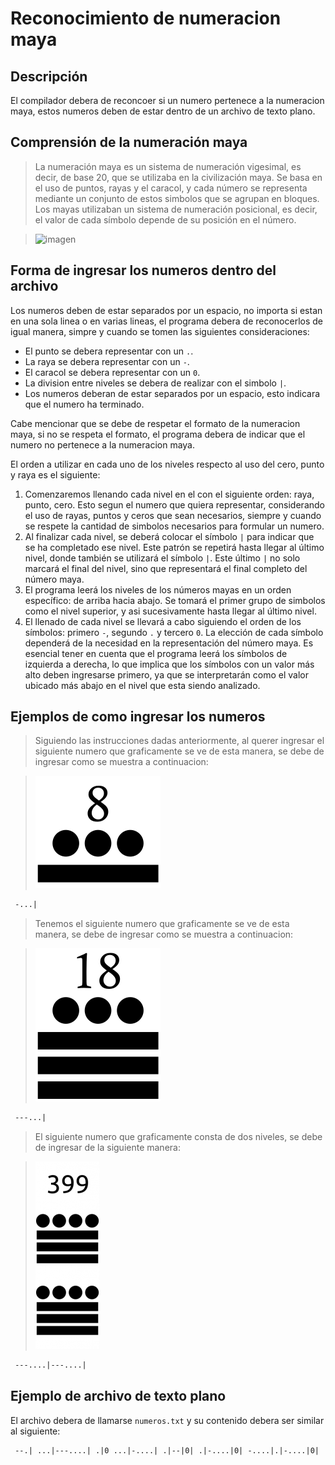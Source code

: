# Reconocimiento de numeracion maya

## Descripción
El compilador debera de reconcoer si un numero pertenece a la numeracion maya, estos numeros deben de estar dentro de un archivo de texto plano.

## Comprensión de la numeración maya

> La numeración maya es un sistema de numeración vigesimal, es decir, de base 20, que se utilizaba en la civilización maya. Se basa en el uso de puntos, rayas y el caracol, y cada número se representa mediante un conjunto de estos simbolos que se agrupan en bloques. Los mayas utilizaban un sistema de numeración posicional, es decir, el valor de cada símbolo depende de su posición en el número.

>![imagen](https://nemdigitalstorage.blob.core.windows.net/nem-main/images/2023/05/27/259f2209-0cf5-464a-a0ea-237efdb23cbe.png)

## Forma de ingresar los numeros dentro del archivo

Los numeros deben de estar separados por un espacio, no importa si estan en una sola linea o en varias lineas, el programa debera de reconocerlos de igual manera, simpre y cuando se tomen las siguientes consideraciones:

- El punto se debera representar con un `.`.
- La raya se debera representar con un `-`.
- El caracol se debera representar con un `0`.
- La division entre niveles se debera de realizar con el simbolo `|`.
- Los numeros deberan de estar separados por un espacio, esto indicara que el numero ha terminado.

Cabe mencionar que se debe de respetar el formato de la numeracion maya, si no se respeta el formato, el programa debera de indicar que el numero no pertenece a la numeracion maya.

El orden a utilizar en cada uno de los niveles respecto al uso del cero, punto y raya es el siguiente:

1. Comenzaremos llenando cada nivel en el con el siguiente orden: raya, punto, cero. Esto segun el numero que quiera representar, considerando el uso de rayas, puntos y ceros que sean necesarios, siempre y cuando se respete la cantidad de simbolos necesarios para formular un numero.
2. Al finalizar cada nivel, se deberá colocar el símbolo `|` para indicar que se ha completado ese nivel. Este patrón se repetirá hasta llegar al último nivel, donde también se utilizará el símbolo `|`. Este último `|` no solo marcará el final del nivel, sino que representará el final completo del número maya.
3. El programa leerá los niveles de los números mayas en un orden específico: de arriba hacia abajo. Se tomará el primer grupo de simbolos como el nivel superior, y asi sucesivamente hasta llegar al último nivel.
4. El llenado de cada nivel se llevará a cabo siguiendo el orden de los símbolos: primero `-`, segundo `.` y tercero `0`. La elección de cada símbolo dependerá de la necesidad en la representación del número maya. Es esencial tener en cuenta que el programa leerá los símbolos de izquierda a derecha, lo que implica que los símbolos con un valor más alto deben ingresarse primero, ya que se interpretarán como el valor ubicado más abajo en el nivel que esta siendo analizado.

## Ejemplos de como ingresar los numeros

>Siguiendo las instrucciones dadas anteriormente, al querer ingresar el siguiente numero que graficamente se ve de esta manera, se debe de ingresar como se muestra a continuacion:

>![imagen](https://raw.githubusercontent.com/JAlexanderSS/Compiladores-NumeracionMaya/main/img/ocho.png)
```txt
 -...|
```

>Tenemos el siguiente numero que graficamente se ve de esta manera, se debe de ingresar como se muestra a continuacion:

>![imagen](https://raw.githubusercontent.com/JAlexanderSS/Compiladores-NumeracionMaya/main/img/18.png)
```txt
 ---...|
```
>El siguiente numero que graficamente consta de dos niveles, se debe de ingresar de la siguiente manera:

>![imagen](https://raw.githubusercontent.com/JAlexanderSS/Compiladores-NumeracionMaya/main/img/399_maya-102x300.png)
```txt
 ---....|---....|
```
## Ejemplo de archivo de texto plano
El archivo debera de llamarse `numeros.txt` y su contenido debera ser similar al siguiente:
```txt
 --.| ...|---....| .|0 ...|-....| .|--|0| .|-....|0| -....|.|-....|0| 
```
